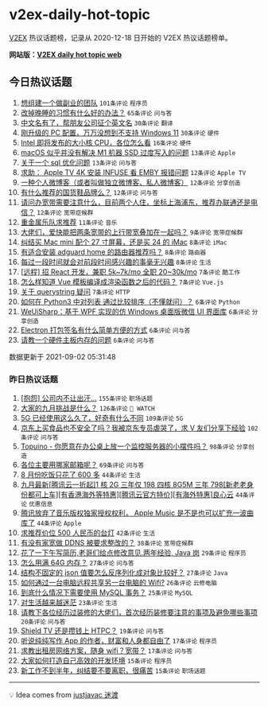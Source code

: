 # v2ex-daily-hot-topic

[V2EX](https://www.v2ex.com/) 热议话题榜，记录从 2020-12-18 日开始的 V2EX 热议话题榜单。

**网站版：[V2EX daily hot topic web](https://boojack.github.io/v2ex-daily-hot-topic-web/)**

## 今日热议话题

<!-- TODAY BEGIN -->

1. [想组建一个做副业的团队](https://www.v2ex.com/t/799366) `101条评论` `程序员`
1. [改掉晚睡的习惯有什么好的办法？](https://www.v2ex.com/t/799370) `65条评论` `问与答`
1. [中文名有了，帮朋友公司征个英文名](https://www.v2ex.com/t/799400) `30条评论` `翻译`
1. [刚升级的 PC 配置，万万没想到不支持 Windows 11](https://www.v2ex.com/t/799367) `30条评论` `硬件`
1. [Intel 即将发布的大小核 CPU，各位怎么看](https://www.v2ex.com/t/799413) `16条评论` `硬件`
1. [macOS 似乎并没有解决 M1 机器 SSD 过度写入的问题](https://www.v2ex.com/t/799384) `13条评论` `Apple`
1. [关于一个 sql 优化问题](https://www.v2ex.com/t/799378) `13条评论` `问与答`
1. [求助： Apple TV 4K 安装 INFUSE 看 EMBY 报错问题](https://www.v2ex.com/t/799411) `12条评论` `Apple TV`
1. [一种个人微博客（或者叫做独立微博客、私人微博客）](https://www.v2ex.com/t/799404) `12条评论` `分享创造`
1. [有什么推荐的国货鞋品牌么？](https://www.v2ex.com/t/799396) `12条评论` `问与答`
1. [请问办宽带需要注意什么，目前两个人住，坐标上海浦东，推荐办联通还是电信？](https://www.v2ex.com/t/799390) `12条评论` `宽带症候群`
1. [重金属乐队求推荐](https://www.v2ex.com/t/799375) `11条评论` `音乐`
1. [大佬们，爱快能把两条宽带的上行带宽叠加在一起吗？](https://www.v2ex.com/t/799401) `9条评论` `宽带症候群`
1. [纠结买 Mac mini 配个 27 寸屏幕，还是买 24 的 iMac](https://www.v2ex.com/t/799419) `8条评论` `iMac`
1. [有适合安装 adguard home 的路由器推荐吗？](https://www.v2ex.com/t/799403) `8条评论` `路由器`
1. [每过一段时间就会对前段时间感兴趣的事毫无兴趣](https://www.v2ex.com/t/799364) `8条评论` `生活`
1. [[远程] 招 React 开发，兼职 5k~7k/mo 全职 20~30k/mo](https://www.v2ex.com/t/799409) `7条评论` `酷工作`
1. [怎么样知道 Vue 模板编译成渲染函数之后的代码？](https://www.v2ex.com/t/799397) `7条评论` `Vue.js`
1. [关于 querystring 疑问](https://www.v2ex.com/t/799376) `7条评论` `HTTP`
1. [如何在 Python3 中对列表 通过比较排序（不懂就问）？](https://www.v2ex.com/t/799423) `6条评论` `Python`
1. [WeUiSharp：基于 WPF 实现的仿 Windows 桌面版微信 UI 界面库](https://www.v2ex.com/t/799406) `6条评论` `分享创造`
1. [Electron 打包签名有什么简单方便的方式](https://www.v2ex.com/t/799387) `6条评论` `问与答`
1. [请教一个硬件主板内存的问题](https://www.v2ex.com/t/799373) `6条评论` `问与答`

数据更新于 2021-09-02 05:31:48

<!-- TODAY END -->

### 昨日热议话题

<!-- YESTERDAY BEGIN -->

1. [[抱怨] 公司内不让出汗...](https://www.v2ex.com/t/799179) `155条评论` `职场话题`
1. [大家的九月挑战是什么？](https://www.v2ex.com/t/799180) `126条评论` ` WATCH`
1. [5G 已经使用这么久了，好奇有什么不同](https://www.v2ex.com/t/799240) `109条评论` `5G`
1. [京东上买食品也不安全了吗？我被京东专员虐哭了，求 V 友们分享下经验](https://www.v2ex.com/t/799182) `102条评论` `问与答`
1. [Topuino - 你愿意在办公桌上放一个监控服务器的小摆件吗？](https://www.v2ex.com/t/799177) `98条评论` `分享创造`
1. [各位主要用哪家邮箱呢？](https://www.v2ex.com/t/799255) `69条评论` `问与答`
1. [8 月份吃饭只花了 600 多](https://www.v2ex.com/t/799270) `44条评论` `生活`
1. [九月最新[腾讯云一折起]1 核 2G 三年仅 198 四核 8G5M 三年 798[新老老身份都可上车][有香港海外等特惠][腾讯云官方特价][有海外特惠]良心云](https://www.v2ex.com/t/799178) `44条评论` `优惠信息`
1. [腾讯放弃了音乐版权独家授权权利， Apple Music 是不是也可以扩充一波曲库了](https://www.v2ex.com/t/799200) `44条评论` `Apple`
1. [求推荐价位 500 人民币的台灯](https://www.v2ex.com/t/799202) `42条评论` `生活`
1. [有没有家宽做 DDNS 被要求整改的？](https://www.v2ex.com/t/799340) `38条评论` `宽带症候群`
1. [花了一下午写简历,老哥们给点修改意见.两年经验, Java 岗](https://www.v2ex.com/t/799320) `29条评论` `程序员`
1. [怎么用满 64G 内存？](https://www.v2ex.com/t/799334) `27条评论` `问与答`
1. [结构不固定的 json 值要怎么反序列化成对象比较好？](https://www.v2ex.com/t/799259) `27条评论` `Java`
1. [如何通过一台电脑远程共享另一台电脑的 Wifi?](https://www.v2ex.com/t/799242) `26条评论` `云修电脑`
1. [到底什么情况下需要使用 MySQL 事务？](https://www.v2ex.com/t/799323) `25条评论` `MySQL`
1. [对生活越来越迷茫](https://www.v2ex.com/t/799245) `23条评论` `生活`
1. [请教下各位经历过装修的大佬们，首次经历装修要注意的事项及避免哪些事项](https://www.v2ex.com/t/799191) `20条评论` `问与答`
1. [Shield TV 还是攒钱上 HTPC？](https://www.v2ex.com/t/799280) `19条评论` `问与答`
1. [听说纯纯写作 App 的作者，财富和人身都自由了](https://www.v2ex.com/t/799356) `17条评论` `程序员`
1. [求教出租房网络方案，随身 wifi？宽带？](https://www.v2ex.com/t/799193) `17条评论` `问与答`
1. [大家如何打造自己高效的开发环境](https://www.v2ex.com/t/799353) `15条评论` `程序员`
1. [新工作不到半年，纠结要不要离职，很痛苦](https://www.v2ex.com/t/799174) `15条评论` `职场话题`

<!-- YESTERDAY END -->

---

💡 Idea comes from [justjavac 迷渡](https://github.com/justjavac/)
